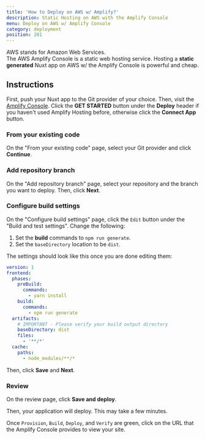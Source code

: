 ```yaml
---
title: 'How to Deploy on AWS w/ Amplify?'
description: Static Hosting on AWS with the Amplify Console
menu: Deploy on AWS w/ Amplify Console
category: deployment
position: 201
---
```


AWS stands for Amazon Web Services.  
The AWS Amplify Console is a static web hosting service.
Hosting a **static generated** Nuxt app on AWS w/ the Amplify Console is powerful and cheap.

## Instructions

First, push your Nuxt app to the Git provider of your choice. Then, visit the [Amplify Console](https://console.aws.amazon.com/amplify/home). Click the **GET STARTED** button under the **Deploy** header if you haven't used Amplify Hosting before, otherwise click the **Connect App** button.

### From your existing code

On the "From your existing code" page, select your Git provider and click **Continue**.

### Add repository branch

On the "Add repository branch" page, select your repository and the branch you want to deploy. Then, click **Next**.

### Configure build settings

On the "Configure build settings" page, click the `Edit` button under the "Build and test settings". Change the following:

1. Set the **build** commands to `npm run generate`.
2. Set the `baseDirectory` location to be `dist`.

The settings should look like this once you are done editing them:

```yml
version: 1
frontend:
  phases:
    preBuild:
      commands:
        - yarn install
    build:
      commands:
        - npm run generate
  artifacts:
    # IMPORTANT - Please verify your build output directory
    baseDirectory: dist
    files:
      - '**/*'
  cache:
    paths:
      - node_modules/**/*
```

Then, click **Save** and **Next**.

### Review

On the review page, click **Save and deploy**.

Then, your application will deploy. This may take a few minutes.

Once `Provision`, `Build`, `Deploy`, and `Verify` are green, click on the URL that the Amplify Console provides to view your site.